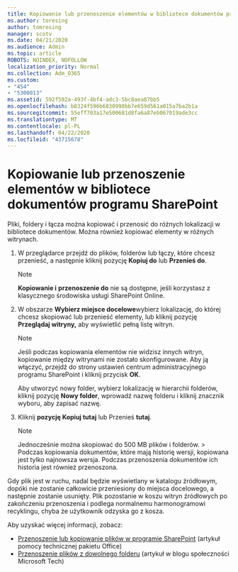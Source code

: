```yaml
---
title: Kopiowanie lub przenoszenie elementów w bibliotece dokumentów programu SharePoint
ms.author: toresing
author: tomresing
manager: scotv
ms.date: 04/21/2020
ms.audience: Admin
ms.topic: article
ROBOTS: NOINDEX, NOFOLLOW
localization_priority: Normal
ms.collection: Adm_O365
ms.custom:
- "454"
- "5300013"
ms.assetid: 592f502a-493f-4bf4-adc3-5bc8aea87bb5
ms.openlocfilehash: b8324f596b6830998bb7e659d561a015a7ba2b1a
ms.sourcegitcommit: 55eff703a17e500681d8fa6a87eb067019ade3cc
ms.translationtype: MT
ms.contentlocale: pl-PL
ms.lasthandoff: 04/22/2020
ms.locfileid: "43715678"
---
```

# <a name="copy-or-move-items-in-a-sharepoint-document-library"></a>Kopiowanie lub przenoszenie elementów w bibliotece dokumentów programu SharePoint

Pliki, foldery i łącza można kopiować i przenosić do różnych lokalizacji w bibliotece dokumentów. Można również kopiować elementy w różnych witrynach. 
  
1. W przeglądarce przejdź do plików, folderów lub łączy, które chcesz przenieść, a następnie kliknij pozycję **Kopiuj do** lub **Przenieś do**.

    > [!NOTE]
    > **Kopiowanie i** **przenoszenie do** nie są dostępne, jeśli korzystasz z klasycznego środowiska usługi SharePoint Online.
  
2. W obszarze **Wybierz miejsce docelowe**wybierz lokalizację, do której chcesz skopiować lub przenieść elementy, lub kliknij pozycję **Przeglądaj witryny,** aby wyświetlić pełną listę witryn.

    > [!NOTE]
    > Jeśli podczas kopiowania elementów nie widzisz innych witryn, kopiowanie między witrynami nie zostało skonfigurowane. Aby ją włączyć, przejdź do strony ustawień centrum administracyjnego programu SharePoint i kliknij przycisk **OK**.
  
    Aby utworzyć nowy folder, wybierz lokalizację w hierarchii folderów, kliknij pozycję **Nowy folder**, wprowadź nazwę folderu i kliknij znacznik wyboru, aby zapisać nazwę.

3. Kliknij **pozycję Kopiuj tutaj** lub Przenieś **tutaj**.

    > [!NOTE]
    > Jednocześnie można skopiować do 500 MB plików i folderów. > Podczas kopiowania dokumentów, które mają historię wersji, kopiowana jest tylko najnowsza wersja. Podczas przenoszenia dokumentów ich historia jest również przenoszona.
  
 Gdy plik jest w ruchu, nadal będzie wyświetlany w katalogu źródłowym, dopóki nie zostanie całkowicie przeniesiony do miejsca docelowego, a następnie zostanie usunięty. Plik pozostanie w koszu witryn źródłowych po zakończeniu przenoszenia i podlega normalnemu harmonogramowi recyklingu, chyba że użytkownik odzyska go z kosza.

Aby uzyskać więcej informacji, zobacz:

 - [Przenoszenie lub kopiowanie plików w programie SharePoint](https://support.office.com/article/move-or-copy-files-in-sharepoint-00e2f483-4df3-46be-a861-1f5f0c1a87bc) (artykuł pomocy technicznej pakietu Office)
 - [Przenoszenie plików z dowolnego folderu](https://techcommunity.microsoft.com/t5/Microsoft-SharePoint-Blog/Now-move-files-anywhere-in-Office-365-SharePoint-and-OneDrive/ba-p/146973) (artykuł w blogu społeczności Microsoft Tech)  